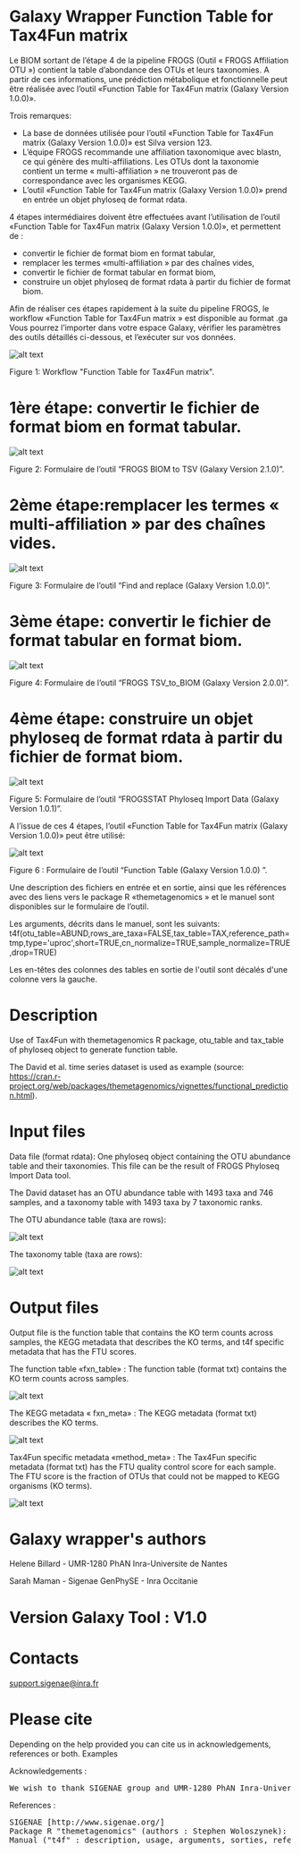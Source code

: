 # Galaxy Wrapper Function Table for Tax4Fun matrix

Le BIOM sortant de l’étape 4 de la pipeline FROGS (Outil « FROGS Affiliation OTU ») contient la table d’abondance des OTUs et leurs taxonomies. A partir de ces informations, une prédiction métabolique et fonctionnelle peut être réalisée avec l’outil «Function Table for Tax4Fun matrix (Galaxy Version 1.0.0)».

Trois remarques:

- La base de données utilisée pour l’outil «Function Table for Tax4Fun matrix (Galaxy Version 1.0.0)» est Silva version 123. 
- L’équipe FROGS recommande une affiliation taxonomique avec blastn, ce qui génère des multi-affiliations. Les OTUs dont la taxonomie contient un terme « multi-affiliation » ne trouveront pas de correspondance avec les organismes KEGG. 
- L’outil «Function Table for Tax4Fun matrix (Galaxy Version 1.0.0)» prend en entrée un objet phyloseq de format rdata.

4 étapes intermédiaires doivent être effectuées avant l’utilisation de l’outil «Function Table for Tax4Fun matrix (Galaxy Version 1.0.0)», et permettent de :
- convertir le fichier de format biom en format tabular,
- remplacer les termes «multi-affiliation » par des chaînes vides,
- convertir le fichier de format tabular en format biom,
- construire un objet phyloseq de format rdata à partir du fichier de format 
biom.

Afin de réaliser ces étapes rapidement à la suite du pipeline FROGS, le workflow «Function Table for Tax4Fun matrix » est disponible au format .ga 
Vous pourrez l’importer dans votre espace Galaxy, vérifier les paramètres des outils détaillés ci-dessous, et l’exécuter sur vos données. 

![alt text](https://github.com/Bios4Biol/GalaxyWrapperFunctionTableforTax4Funmatrix/blob/master/1-wf_function_table.png)

Figure 1: Workflow "Function Table for Tax4Fun matrix".

# 1ère étape: convertir le fichier de format biom en format tabular.

![alt text](https://github.com/Bios4Biol/GalaxyWrapperFunctionTableforTax4Funmatrix/blob/master/2-biom-to-tsv.png)

Figure 2: Formulaire de l’outil “FROGS BIOM to TSV (Galaxy Version 2.1.0)”.

# 2ème étape:remplacer les termes « multi-affiliation » par des chaînes vides.

![alt text](https://github.com/Bios4Biol/GalaxyWrapperFunctionTableforTax4Funmatrix/blob/master/3-find-replace.png)

Figure 3: Formulaire de l’outil “Find and replace (Galaxy Version 1.0.0)”.

# 3ème étape: convertir le fichier de format tabular en format biom.

![alt text](https://github.com/Bios4Biol/GalaxyWrapperFunctionTableforTax4Funmatrix/blob/master/4-tsv_biom.png)

Figure 4: Formulaire de l’outil “FROGS TSV_to_BIOM (Galaxy Version 2.0.0)”.

# 4ème étape: construire un objet phyloseq de format rdata à partir du fichier de format biom.

![alt text](https://github.com/Bios4Biol/GalaxyWrapperFunctionTableforTax4Funmatrix/blob/master/5-phyloseq.png)

Figure 5: Formulaire de l’outil “FROGSSTAT Phyloseq Import Data (Galaxy Version 1.0.1)”.

A l’issue de ces 4 étapes, l’outil «Function Table for Tax4Fun matrix (Galaxy Version 1.0.0)» peut être utilisé:

![alt text](https://github.com/Bios4Biol/GalaxyWrapperFunctionTableforTax4Funmatrix/blob/master/6-function_table.png)

Figure 6 : Formulaire de l’outil “Function Table (Galaxy Version 1.0.0) ”.

Une description des fichiers en entrée et en sortie, ainsi que les références avec des liens vers le package R «themetagenomics
» et le manuel sont disponibles sur le formulaire de l’outil.

Les arguments, décrits dans le manuel, sont les suivants:
t4f(otu_table=ABUND,rows_are_taxa=FALSE,tax_table=TAX,reference_path=tmp,type='uproc',short=TRUE,cn_normalize=TRUE,sample_normalize=TRUE,drop=TRUE)

Les en-têtes des colonnes des tables en sortie de l'outil sont décalés d'une colonne vers la gauche.

# Description

Use of Tax4Fun with themetagenomics R package, otu_table and tax_table of phyloseq object to generate function table.

The David et al. time series dataset is used as example (source: https://cran.r-project.org/web/packages/themetagenomics/vignettes/functional_prediction.html).

# Input files

Data file (format rdata): One phyloseq object containing the OTU abundance table and their taxonomies. This file can be the result of FROGS Phyloseq Import Data tool.

The David dataset has an OTU abundance table with 1493 taxa and 746 samples, and a taxonomy table with 1493 taxa by 7 taxonomic ranks.

The OTU abundance table (taxa are rows):

![alt text](https://github.com/Bios4Biol/GalaxyWrapperFunctionTableforTax4Funmatrix/blob/master/a-OTU_abundance_table.png)

The taxonomy table (taxa are rows):

![alt text](https://github.com/Bios4Biol/GalaxyWrapperFunctionTableforTax4Funmatrix/blob/master/b-taxonomy_table.png)

# Output files

Output file is the function table that contains the KO term counts across samples, the KEGG metadata that describes the KO terms, and t4f specific metadata that has the FTU scores.

The function table «fxn_table» : The function table (format txt) contains the KO term counts across samples.

![alt text](https://github.com/Bios4Biol/GalaxyWrapperFunctionTableforTax4Funmatrix/blob/master/d-fnx_table.png)

The KEGG metadata « fxn_meta» : The KEGG metadata (format txt) describes the KO terms.

![alt text](https://github.com/Bios4Biol/GalaxyWrapperFunctionTableforTax4Funmatrix/blob/master/e-kegg.png)

Tax4Fun specific metadata «method_meta» : The Tax4Fun specific metadata (format txt) has the FTU quality control score for each sample. The FTU score is the fraction of OTUs that could not be mapped to KEGG organisms (KO terms).

![alt text](https://github.com/Bios4Biol/GalaxyWrapperFunctionTableforTax4Funmatrix/blob/master/f-ftu.png)


# Galaxy wrapper's authors

Helene Billard - UMR-1280 PhAN Inra-Universite de Nantes

Sarah Maman - Sigenae GenPhySE - Inra Occitanie

# Version Galaxy Tool : V1.0

# Contacts
support.sigenae@inra.fr

# Please cite

Depending on the help provided you can cite us in acknowledgements, references or both.
Examples

Acknowledgements :
<pre>
We wish to thank SIGENAE group and UMR-1280 PhAN Inra-Universite de Nantes.
</pre>

References :
<pre>
SIGENAE [http://www.sigenae.org/]
Package R "themetagenomics" (authors : Stephen Woloszynek): https://cran.r-project.org/web/packages/themetagenomics/
Manual ("t4f" : description, usage, arguments, sorties, references): https://cran.r-project.org/web/packages/themetagenomics/themetagenomics.pdf    
</pre>
